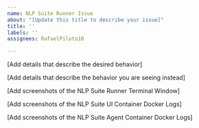 ```yaml
---
name: NLP Suite Runner Issue
about: "[Update this title to describe your issue]"
title: ''
labels: ''
assignees: RafaelPiloto10

---
```


[Add details that describe the desired behavior]

[Add details that describe the behavior you are seeing instead]

[Add screenshots of the NLP Suite Runner Terminal Window]

[Add screenshots of the NLP Suite UI Container Docker Logs]

[Add screenshots of the NLP Suite Agent Container Docker Logs]
